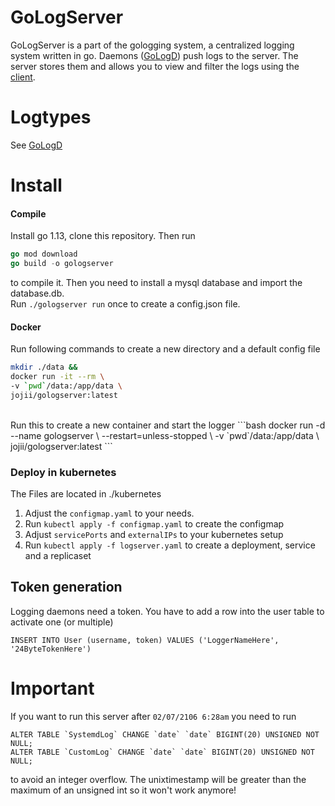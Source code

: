 # GoLogServer
GoLogServer is a part of the gologging system, a centralized logging system written in go. Daemons ([GoLogD](https://github.com/JojiiOfficial/GoLogD)) push logs to the server. The server stores them and allows you to view and filter the logs using the [client](https://github.com/JojiiOfficial/GoLogger).

# Logtypes
See [GoLogD](https://github.com/JojiiOfficial/GoLogD/blob/master/README.md#logtypes)<br>
# Install
#### Compile
Install go 1.13, clone this repository. Then run
```go
go mod download
go build -o gologserver
```
to compile it. Then you need to install a mysql database and import the database.db.<br>
Run `./gologserver run` once to create a config.json file.
#### Docker 
Run following commands to create a new directory and a default config file
```bash
mkdir ./data &&
docker run -it --rm \
-v `pwd`/data:/app/data \ 
jojii/gologserver:latest
```
<br>
Run this to create a new container and start the logger
```bash
docker run -d --name gologserver \
--restart=unless-stopped \ 
-v `pwd`/data:/app/data \ 
jojii/gologserver:latest
```

### Deploy in kubernetes
The Files are located in ./kubernetes
1. Adjust the `configmap.yaml` to your needs.
2. Run `kubectl apply -f configmap.yaml` to create the configmap
3. Adjust `servicePorts` and `externalIPs` to  your kubernetes setup
4. Run `kubectl apply -f logserver.yaml` to create a deployment, service and a replicaset

## Token generation 
Logging daemons need a token. You have to add a row into the user table to activate one (or multiple)<br>
```mysql
INSERT INTO User (username, token) VALUES ('LoggerNameHere', '24ByteTokenHere')
```


# Important
If you want to run this server after `02/07/2106 6:28am` you need to run
```mysql
ALTER TABLE `SystemdLog` CHANGE `date` `date` BIGINT(20) UNSIGNED NOT NULL;
ALTER TABLE `CustomLog` CHANGE `date` `date` BIGINT(20) UNSIGNED NOT NULL;
```
to avoid an integer overflow. The unixtimestamp will be greater than the maximum of an unsigned int so it won't work anymore!
